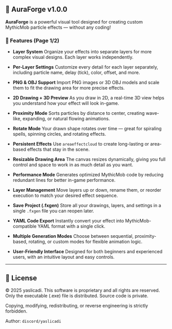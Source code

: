 



## 🎉 AuraForge v1.0.0

**AuraForge** is a powerful visual tool designed for creating custom MythicMob particle effects — without any coding!



### 🧩 Features (Page 1/2)

* **Layer System**
  Organize your effects into separate layers for more complex visual designs. Each layer works independently.

* **Per-Layer Settings**
  Customize every detail for each layer separately, including particle name, delay (tick), color, offset, and more.

* **PNG & OBJ Support**
  Import PNG images or 3D OBJ models and scale them to fit the drawing area for more precise effects.

* **2D Drawing + 3D Preview**
  As you draw in 2D, a real-time 3D view helps you understand how your effect will look in-game.

* **Proximity Mode**
  Sorts particles by distance to center, creating wave-like, expanding, or natural flowing animations.

* **Rotate Mode**
  Your drawn shape rotates over time — great for spiraling spells, spinning circles, and rotating effects.

* **Persistent Effects**
  Use `areaeffectcloud` to create long-lasting or area-based effects that stay in the scene.

* **Resizable Drawing Area**
  The canvas resizes dynamically, giving you full control and space to work in as much detail as you want.

* **Performance Mode**
  Generates optimized MythicMob code by reducing redundant lines for better in-game performance.

* **Layer Management**
  Move layers up or down, rename them, or reorder execution to match your desired effect sequence.

* **Save Project (.fxgen)**
  Store all your drawings, layers, and settings in a single `.fxgen` file you can reopen later.

* **YAML Code Export**
  Instantly convert your effect into MythicMob-compatible YAML format with a single click.

* **Multiple Generation Modes**
  Choose between sequential, proximity-based, rotating, or custom modes for flexible animation logic.

* **User-Friendly Interface**
  Designed for both beginners and experienced users, with an intuitive layout and easy controls.

---

## 📜 License

© 2025 yaslicadi. This software is proprietary and all rights are reserved.
Only the executable (.exe) file is distributed. Source code is private.

Copying, modifying, redistributing, or reverse engineering is strictly forbidden.

Author: `discord/yaslicadi`


